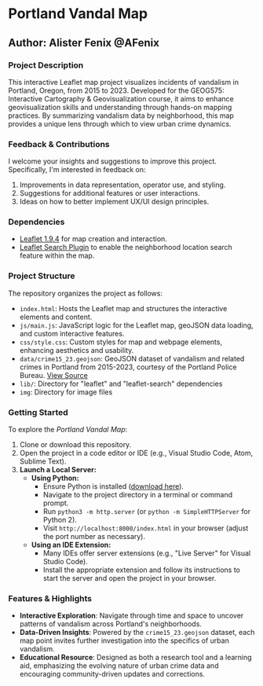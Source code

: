 # **Portland Vandal Map**

## **Author:** Alister Fenix  @AFenix

### **Project Description**
This interactive Leaflet map project visualizes incidents of vandalism in Portland, Oregon, from 2015 to 2023. Developed for the GEOG575: Interactive Cartography & Geovisualization course, it aims to enhance geovisualization skills and understanding through hands-on mapping practices. By summarizing vandalism data by neighborhood, this map provides a unique lens through which to view urban crime dynamics.

### **Feedback & Contributions**
I welcome your insights and suggestions to improve this project. Specifically, I'm interested in feedback on:
1. Improvements in data representation, operator use, and styling.
2. Suggestions for additional features or user interactions.
3. Ideas on how to better implement UX/UI design principles.

### **Dependencies**
- [Leaflet 1.9.4](https://leafletjs.com/2022/09/21/leaflet-1.9.0.html) for map creation and interaction.
- [Leaflet Search Plugin](https://github.com/stefanocudini/leaflet-search) to enable the neighborhood location search feature within the map.


### **Project Structure**
The repository organizes the project as follows:

- `index.html`: Hosts the Leaflet map and structures the interactive elements and content.
- `js/main.js`: JavaScript logic for the Leaflet map, geoJSON data loading, and custom interactive features.
- `css/style.css`: Custom styles for map and webpage elements, enhancing aesthetics and usability.
- `data/crime15_23.geojson`: GeoJSON dataset of vandalism and related crimes in Portland from 2015-2023, courtesy of the Portland Police Bureau. [View Source](https://public.tableau.com/app/profile/portlandpolicebureau/viz/New_Monthly_Neighborhood/MonthlyOffenseTotals)
- `lib/`: Directory for "leaflet" and "leaflet-search" dependencies
- `img`: Directory for image files


### **Getting Started**
To explore the *Portland Vandal Map*:

1. Clone or download this repository.
2. Open the project in a code editor or IDE (e.g., Visual Studio Code, Atom, Sublime Text).
3. **Launch a Local Server:**
    - **Using Python:**
        - Ensure Python is installed ([download here](https://www.python.org/downloads/)).
        - Navigate to the project directory in a terminal or command prompt.
        - Run `python3 -m http.server` (or `python -m SimpleHTTPServer` for Python 2).
        - Visit `http://localhost:8000/index.html` in your browser (adjust the port number as necessary).
    - **Using an IDE Extension:**
        - Many IDEs offer server extensions (e.g., "Live Server" for Visual Studio Code).
        - Install the appropriate extension and follow its instructions to start the server and open the project in your browser.


### **Features & Highlights**
- **Interactive Exploration**: Navigate through time and space to uncover patterns of vandalism across Portland's neighborhoods.
- **Data-Driven Insights**: Powered by the `crime15_23.geojson` dataset, each map point invites further investigation into the specifics of urban vandalism.
- **Educational Resource**: Designed as both a research tool and a learning aid, emphasizing the evolving nature of urban crime data and encouraging community-driven updates and corrections.